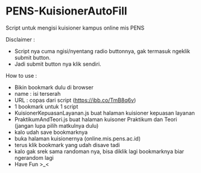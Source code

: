 # PENS-KuisionerAutoFill
Script untuk mengisi kuisioner kampus online mis PENS

Disclaimer :
- Script nya cuma ngisi/nyentang radio buttonnya, gak termasuk ngeklik submit button.
- Jadi submit button nya klik sendiri.

How to use :
- Bikin bookmark dulu di browser
- name : isi terserah
- URL : copas dari script
(https://ibb.co/TmB8q6v)
- 1 bookmark untuk 1 script
- KuisionerKepuasanLayanan.js buat halaman kuisioner kepuasan layanan
- PraktikumAndTeori.js buat halaman kuisoner Praktikum dan Teori (jangan lupa pilih matkulnya dulu)
- kalo udah save bookmarknya
- buka halaman kuisionernya (online.mis.pens.ac.id)
- terus klik bookmark yang udah disave tadi
- kalo gak srek sama randoman nya, bisa diklik lagi bookmarknya biar ngerandom lagi
- Have Fun >_<
